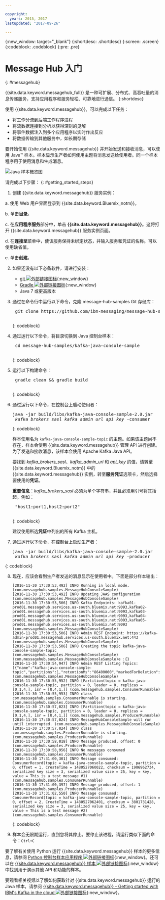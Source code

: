 ```yaml
---

copyright:
  years: 2015, 2017
lastupdated: "2017-09-26"

---
```


{:new_window: target="_blank"}
{:shortdesc: .shortdesc}
{:screen: .screen}
{:codeblock: .codeblock}
{:pre: .pre}

# Message Hub 入门
{: #messagehub}

{{site.data.keyword.messagehub_full}} 是一种可扩展、分布式、高吞吐量的消息传递服务，支持应用程序和服务轻松、可靠地进行通信。
{:shortdesc}

使用 {{site.data.keyword.messagehub}}，可以完成以下任务：

* 将工作分流到后端工作程序进程
* 将流数据连接到分析以获得深刻的见解
* 将事件数据注入到多个应用程序以实时作出反应
* 将数据传输到其他服务中，如长期存储

要开始使用 {{site.data.keyword.messagehub}} 并开始发送和接收消息，可以使用 Java™ 样本。样本显示生产者如何使用主题将消息发送给使用者。同一个样本程序用于使用消息和生成消息。

![Java 样本概览图](getting_started_sample.gif "显示消息流的 Java 样本概览图。")


请完成以下步骤：
{: #getting_started_steps}
 
1. 创建 {{site.data.keyword.messagehub}} 服务实例：

  a. 使用 Web 用户界面登录到 {{site.data.keyword.Bluemix_notm}}。 
  
  b. 单击**目录**。
  
  c. 在**应用程序服务**部分中，单击 **{{site.data.keyword.messagehub}}**。这将打开 {{site.data.keyword.messagehub}} 服务实例页面。
  
  d. 在**连接至**菜单中，使该服务保持未绑定状态，并输入服务和凭证的名称。可以使用缺省值。
  
  e. 单击**创建**。

2. 如果还没有以下必备软件，请进行安装：

    * [git ![外部链接图标](../../icons/launch-glyph.svg "外部链接图标")](https://git-scm.com/){:new_window}
	* [Gradle ![外部链接图标](../../icons/launch-glyph.svg "外部链接图标")](https://gradle.org/){:new_window}
    * Java 7 或更高版本
 
3. 通过在命令行中运行以下命令，克隆 message-hub-samples Git 存储库：

    <pre class="pre">
    git clone https://github.com/ibm-messaging/message-hub-samples.git
    </pre>
	{: codeblock}

4. 通过运行以下命令，将目录切换到 Java 控制台样本：

    <pre class="pre">
    cd message-hub-samples/kafka-java-console-sample
    </pre>
	{: codeblock}

5. 运行以下构建命令：

    <pre class="pre">
    gradle clean && gradle build
    </pre>
	{: codeblock}

6. 通过运行以下命令，在控制台上启动使用者：

    <pre class="pre">java -jar build/libs/kafka-java-console-sample-2.0.jar 
	<var class="keyword varname">kafka_brokers_sasl</var> <var class="keyword varname">kafka_admin_url</var> <var class="keyword varname">api_key</var> -consumer</pre>
    {: codeblock}
    
    样本使用名为 `kafka-java-console-sample-topic` 的主题。如果该主题尚不存在，样本会使用 {{site.data.keyword.messagehub}} 管理 API 进行创建。为了发送和接收消息，该样本会使用 Apache Kafka Java API。

    要找到 *kafka_brokers_sasl*、*kafka_admin_url* 和 *api_key* 的值，请转至 {{site.data.keyword.Bluemix_notm}} 中的 {{site.data.keyword.messagehub}} 实例，转至**服务凭证**选项卡，然后选择要使用的**凭证**。
    
	**重要信息**：*kafka_brokers_sasl* 必须为单个字符串，并且必须用引号将其括起。例如：

    <pre class="pre">
    "host1:port1,host2:port2"
    </pre>
	{: codeblock}

    建议使用所选**凭证**中列出的所有 Kafka 主机。

7. 通过运行以下命令，在控制台上启动生产者：
   
    <pre class="pre">java -jar build/libs/kafka-java-console-sample-2.0.jar 
	<var class="keyword varname">kafka_brokers_sasl</var> <var class="keyword varname">kafka_admin_url</var> <var class="keyword varname">api_key</var> -producer</pre>
 {: codeblock}
  
8. 现在，应该会看到生产者发送的消息显示在使用者中。下面是部分样本输出：

    ```
    [2016-11-30 17:30:53,492] INFO Running in local mode. (com.messagehub.samples.MessageHubConsoleSample)
    [2016-11-30 17:30:53,492] INFO Updating JAAS configuration (com.messagehub.samples.MessageHubConsoleSample)
    [2016-11-30 17:30:53,506] INFO Kafka Endpoints: kafka01-prod01.messagehub.services.us-south.bluemix.net:9093,kafka02-prod01.messagehub.services.us-south.bluemix.net:9093,kafka03-prod01.messagehub.services.us-south.bluemix.net:9093,kafka04-prod01.messagehub.services.us-south.bluemix.net:9093,kafka05-prod01.messagehub.services.us-south.bluemix.net:9093 (com.messagehub.samples.MessageHubConsoleSample)
    [2016-11-30 17:30:53,506] INFO Admin REST Endpoint: https://kafka-admin-prod01.messagehub.services.us-south.bluemix.net:443 (com.messagehub.samples.MessageHubConsoleSample)
    [2016-11-30 17:30:53,506] INFO Creating the topic kafka-java-console-sample-topic (com.messagehub.samples.MessageHubConsoleSample)
    (com.messagehub.samples.MessageHubConsoleSample)e :{}
    [2016-11-30 17:30:54,947] INFO Admin REST Listing Topics: [{"name":"kafka-java-console-sample-topic","partitions":1,"retentionMs":"86400000","markedForDeletion":false}] (com.messagehub.samples.MessageHubConsoleSample)
    [2016-11-30 17:30:55,952] INFO [Partition(topic = kafka-java-console-sample-topic, partition = 0, leader = 0, replicas = [0,1,4,], isr = [0,4,1,]] (com.messagehub.samples.ConsumerRunnable)
    [2016-11-30 17:30:55,953] INFO class com.messagehub.samples.ConsumerRunnable is starting. (com.messagehub.samples.ConsumerRunnable)
    [2016-11-30 17:30:57,023] INFO [Partition(topic = kafka-java-console-sample-topic, partition = 0, leader = 0, replicas = [0,1,4,], isr = [0,4,1,]] (com.messagehub.samples.ProducerRunnable)
    [2016-11-30 17:30:57,024] INFO MessageHubConsoleSample will run until interrupted. (com.messagehub.samples.MessageHubConsoleSample)
    [2016-11-30 17:30:57,024] INFO class com.messagehub.samples.ProducerRunnable is starting. (com.messagehub.samples.ProducerRunnable)
    [2016-11-30 17:30:58,018] INFO Message produced, offset: 0 (com.messagehub.samples.ProducerRunnable)
    [2016-11-30 17:30:58,956] INFO No messages consumed (com.messagehub.samples.ConsumerRunnable)
    [2016-11-30 17:31:00,301] INFO Message consumed: ConsumerRecord(topic = kafka-java-console-sample-topic, partition = 0, offset = 1, CreateTime = 1480527060022, checksum = 1906962734, serialized key size = 3, serialized value size = 25, key = key, value = This is a test message #1) (com.messagehub.samples.ConsumerRunnable)
    [2016-11-30 17:31:00,397] INFO Message produced, offset: 1 (com.messagehub.samples.ProducerRunnable)
    [2016-11-30 17:31:02,550] INFO Message consumed: ConsumerRecord(topic = kafka-java-console-sample-topic, partition = 0, offset = 2, CreateTime = 1480527062401, checksum = 3801731428, serialized key size = 3, serialized value size = 25, key = key, value = This is a test message #2) (com.messagehub.samples.ConsumerRunnable)
    ```
	{: codeblock}
	
9. 样本会无限期运行，直到您将其停止。要停止该进程，请运行类似下面的命令：<code>Ctrl+C</code>


要了解有关使用 Python 运行 {{site.data.keyword.messagehub}} 样本的更多信息，请参阅 [Python 控制台样本应用程序 ![外部链接图标](../../icons/launch-glyph.svg "外部链接图标")](https://developer.ibm.com/messaging/2017/02/09/new-message-hub-sample-python-console-application/){:new_window}。还可以在 [{{site.data.keyword.messagehub}} 样本 ![外部链接图标](../../icons/launch-glyph.svg "外部链接图标")](https://github.com/ibm-messaging/message-hub-samples){:new_window} 中找到用于演示其他 API 和功能的样本。

要观看相关视频以了解如何获取针对 {{site.data.keyword.messagehub}} 运行的 Java 样本，请参阅 [{{site.data.keyword.messagehub}} - Getting started with IBM's Kafka in the cloud ![外部链接图标](../../icons/launch-glyph.svg "外部链接图标")](https://www.youtube.com/watch?v=tt-bLtFzC_4){:new_window}。

